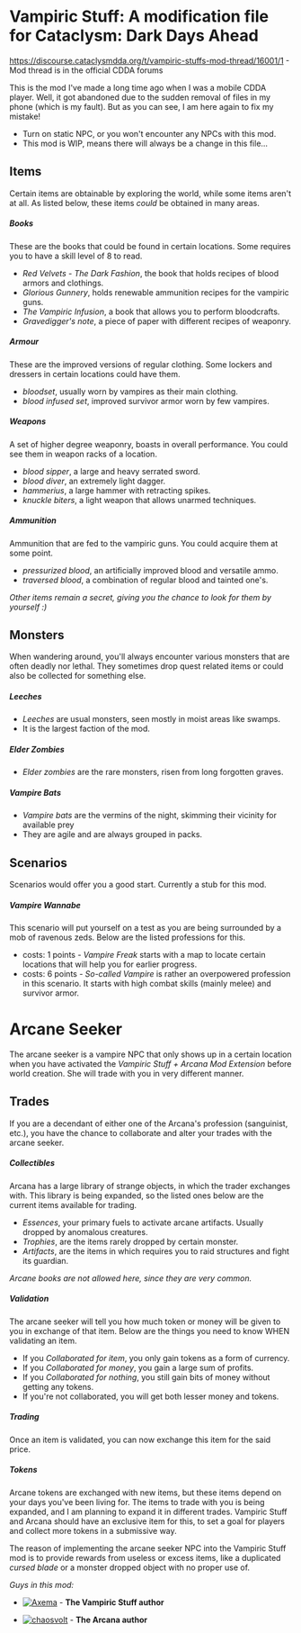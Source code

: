 # Vampiric Stuff: A modification file for Cataclysm: Dark Days Ahead

https://discourse.cataclysmdda.org/t/vampiric-stuffs-mod-thread/16001/1 - Mod thread is in the official CDDA forums

This is the mod I've made a long time ago when I was a mobile CDDA player. Well, it got abandoned due to the sudden removal of files in my phone (which is my fault). But as you can see, I am here again to fix my mistake!

- Turn on static NPC, or you won't encounter any NPCs with this mod.
- This mod is WIP, means there will always be a change in this file...

## Items
Certain items are obtainable by exploring the world, while some items aren't at all. As listed below, these items *could* be obtained in many areas.

##### Books
These are the books that could be found in certain locations. Some requires you to have a skill level of 8 to read.
* *Red Velvets - The Dark Fashion*, the book that holds recipes of blood armors and clothings.
* *Glorious Gunnery*, holds renewable ammunition recipes for the vampiric guns.
* *The Vampiric Infusion*, a book that allows you to perform bloodcrafts.
* *Gravedigger's note*, a piece of paper with different recipes of weaponry.

##### Armour
These are the improved versions of regular clothing. Some lockers and dressers in certain locations could have them.
* *bloodset*, usually worn by vampires as their main clothing.
* *blood infused set*, improved survivor armor worn by few vampires.

##### Weapons
A set of higher degree weaponry, boasts in overall performance. You could see them in weapon racks of a location.
* *blood sipper*, a large and heavy serrated sword.
* *blood diver*, an extremely light dagger.
* *hammerius*, a large hammer with retracting spikes.
* *knuckle biters*, a light weapon that allows unarmed techniques.

##### Ammunition
Ammunition that are fed to the vampiric guns. You could acquire them at some point.
* *pressurized blood*, an artificially improved blood and versatile ammo.
* *traversed blood*, a combination of regular blood and tainted one's.

_Other items remain a secret, giving you the chance to look for them by yourself :)_

## Monsters
When wandering around, you'll always encounter various monsters that are often deadly nor lethal. They sometimes drop quest related items or could also be collected for something else.

##### Leeches
* *Leeches* are usual monsters, seen mostly in moist areas like swamps.
* It is the largest faction of the mod.

##### Elder Zombies
* *Elder zombies* are the rare monsters, risen from long forgotten graves.

##### Vampire Bats
* *Vampire bats* are the vermins of the night, skimming their vicinity for available prey
* They are agile and are always grouped in packs.

## Scenarios
Scenarios would offer you a good start. Currently a stub for this mod.

##### Vampire Wannabe
This scenario will put yourself on a test as you are being surrounded by a mob of ravenous zeds. Below are the listed professions for this.
* costs: 1 points - *Vampire Freak* starts with a map to locate certain locations that will help you for earlier progress.
* costs: 6 points - *So-called Vampire* is rather an overpowered profession in this scenario. It starts with high combat skills (mainly melee) and survivor armor.



# Arcane Seeker
The arcane seeker is a vampire NPC that only shows up in a certain location when you have activated the *Vampiric Stuff + Arcana Mod Extension* before world creation. She will trade with you in very different manner.

## Trades
If you are a decendant of either one of the Arcana's profession (sanguinist, etc.), you have the chance to collaborate and alter your trades with the arcane seeker.

##### Collectibles
Arcana has a large library of strange objects, in which the trader exchanges with. This library is being expanded, so the listed ones below are the current items available for trading.

* *Essences*, your primary fuels to activate arcane artifacts. Usually dropped by anomalous creatures.
* *Trophies*, are the items rarely dropped by certain monster.
* *Artifacts*, are the items in which requires you to raid structures and fight its guardian.

*Arcane books are not allowed here, since they are very common.*

##### Validation
The arcane seeker will tell you how much token or money will be given to you in exchange of that item. Below are the things you need to know WHEN validating an item.

* If you *Collaborated for item*, you only gain tokens as a form of currency.
* If you *Collaborated for money*, you gain a large sum of profits.
* If you *Collaborated for nothing*, you still gain bits of money without getting any tokens.
* If you're not collaborated, you will get both lesser money and tokens.

##### Trading
Once an item is validated, you can now exchange this item for the said price.

##### Tokens
Arcane tokens are exchanged with new items, but these items depend on your days you've been living for. The items to trade with you is being expanded, and I am planning to expand it in different trades. Vampiric Stuff and Arcana should have an exclusive item for this, to set a goal for players and collect more tokens in a submissive way.

The reason of implementing the arcane seeker NPC into the Vampiric Stuff mod is to provide rewards from useless or excess items, like a duplicated _cursed blade_ or a monster dropped object with no proper use of.

*Guys in this mod:*

* [![Axema](https://avatars2.githubusercontent.com/u/41373960?s=40&v=4)](https://github.com/Axema) - **The Vampiric Stuff author**

* [![chaosvolt](https://avatars1.githubusercontent.com/u/11582235?s=40&v=4)](https://github.com/chaosvolt) - **The Arcana author**
